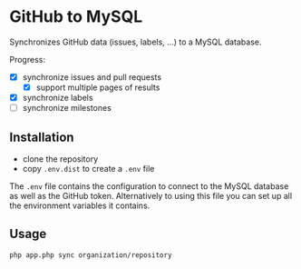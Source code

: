 # GitHub to MySQL

Synchronizes GitHub data (issues, labels, ...) to a MySQL database.

Progress:

- [x] synchronize issues and pull requests
    - [x] support multiple pages of results
- [x] synchronize labels
- [ ] synchronize milestones

## Installation

- clone the repository
- copy `.env.dist` to create a `.env` file

The `.env` file contains the configuration to connect to the MySQL database as well as the GitHub token. Alternatively to using this file you can set up all the environment variables it contains.

## Usage

```
php app.php sync organization/repository
```
